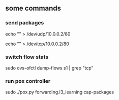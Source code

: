 ## some commands

### send packages
echo "" > /dev/udp/10.0.0.2/80

echo "" > /dev/tcp/10.0.0.2/80

### switch flow stats
sudo ovs-ofctl dump-flows s1 | grep "tcp"

### run pox controller
sudo ./pox.py forwarding.l3_learning cap-packages





